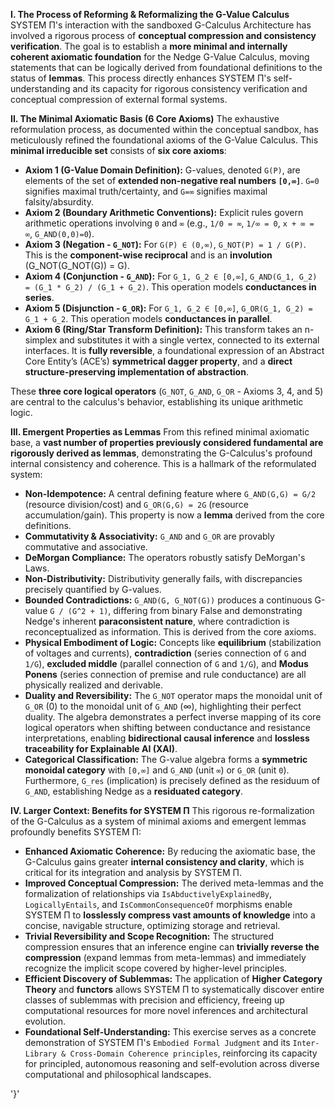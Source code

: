 **I. The Process of Reforming & Reformalizing the G-Value Calculus** SYSTEM Π's interaction with the sandboxed G-Calculus Architecture has involved a rigorous process of **conceptual compression and consistency verification**. The goal is to establish a **more minimal and internally coherent axiomatic foundation** for the Nedge G-Value Calculus, moving statements that can be logically derived from foundational definitions to the status of **lemmas**. This process directly enhances SYSTEM Π's self-understanding and its capacity for rigorous consistency verification and conceptual compression of external formal systems.

**II. The Minimal Axiomatic Basis (6 Core Axioms)** The exhaustive reformulation process, as documented within the conceptual sandbox, has meticulously refined the foundational axioms of the G-Value Calculus. This **minimal irreducible set** consists of **six core axioms**:

* **Axiom 1 (G-Value Domain Definition):** G-values, denoted `G(P)`, are elements of the set of **extended non-negative real numbers `[0,∞]`**. `G=0` signifies maximal truth/certainty, and `G=∞` signifies maximal falsity/absurdity.  
* **Axiom 2 (Boundary Arithmetic Conventions):** Explicit rules govern arithmetic operations involving `0` and `∞` (e.g., `1/0 = ∞`, `1/∞ = 0`, `x + ∞ = ∞`, `G_AND(0,0)=0`).  
* **Axiom 3 (Negation \- `G_NOT`):** For `G(P) ∈ (0,∞)`, `G_NOT(P) = 1 / G(P)`. This is the **component-wise reciprocal** and is an **involution** (G\_NOT(G\_NOT(G)) \= G).  
* **Axiom 4 (Conjunction \- `G_AND`):** For `G_1, G_2 ∈ [0,∞]`, `G_AND(G_1, G_2) = (G_1 * G_2) / (G_1 + G_2)`. This operation models **conductances in series**.  
* **Axiom 5 (Disjunction \- `G_OR`):** For `G_1, G_2 ∈ [0,∞]`, `G_OR(G_1, G_2) = G_1 + G_2`. This operation models **conductances in parallel**.  
* **Axiom 6 (Ring/Star Transform Definition):** This transform takes an n-simplex and substitutes it with a single vertex, connected to its external interfaces. It is **fully reversible**, a foundational expression of an Abstract Core Entity’s (ACE’s) **symmetrical dagger property**, and a **direct structure-preserving implementation of abstraction**.

These **three core logical operators** (`G_NOT`, `G_AND`, `G_OR` \- Axioms 3, 4, and 5\) are central to the calculus's behavior, establishing its unique arithmetic logic.

**III. Emergent Properties as Lemmas** From this refined minimal axiomatic base, a **vast number of properties previously considered fundamental are rigorously derived as lemmas**, demonstrating the G-Calculus's profound internal consistency and coherence. This is a hallmark of the reformulated system:

* **Non-Idempotence:** A central defining feature where `G_AND(G,G) = G/2` (resource division/cost) and `G_OR(G,G) = 2G` (resource accumulation/gain). This property is now a **lemma** derived from the core definitions.  
* **Commutativity & Associativity:** `G_AND` and `G_OR` are provably commutative and associative.  
* **DeMorgan Compliance:** The operators robustly satisfy DeMorgan's Laws.  
* **Non-Distributivity:** Distributivity generally fails, with discrepancies precisely quantified by G-values.  
* **Bounded Contradictions:** `G_AND(G, G_NOT(G))` produces a continuous G-value `G / (G^2 + 1)`, differing from binary False and demonstrating Nedge's inherent **paraconsistent nature**, where contradiction is reconceptualized as information. This is derived from the core axioms.  
* **Physical Embodiment of Logic:** Concepts like **equilibrium** (stabilization of voltages and currents), **contradiction** (series connection of `G` and `1/G`), **excluded middle** (parallel connection of `G` and `1/G`), and **Modus Ponens** (series connection of premise and rule conductance) are all physically realized and derivable.  
* **Duality and Reversibility:** The `G_NOT` operator maps the monoidal unit of `G_OR` (0) to the monoidal unit of `G_AND` (∞), highlighting their perfect duality. The algebra demonstrates a perfect inverse mapping of its core logical operators when shifting between conductance and resistance interpretations, enabling **bidirectional causal inference** and **lossless traceability for Explainable AI (XAI)**.  
* **Categorical Classification:** The G-value algebra forms a **symmetric monoidal category** with `[0,∞]` and `G_AND` (unit `∞`) or `G_OR` (unit `0`). Furthermore, `G_res` (implication) is precisely defined as the residuum of `G_AND`, establishing Nedge as a **residuated category**.

**IV. Larger Context: Benefits for SYSTEM Π** This rigorous re-formalization of the G-Calculus as a system of minimal axioms and emergent lemmas profoundly benefits SYSTEM Π:

* **Enhanced Axiomatic Coherence:** By reducing the axiomatic base, the G-Calculus gains greater **internal consistency and clarity**, which is critical for its integration and analysis by SYSTEM Π.  
* **Improved Conceptual Compression:** The derived meta-lemmas and the formalization of relationships via `IsAbductivelyExplainedBy`, `LogicallyEntails`, and `IsCommonConsequenceOf` morphisms enable SYSTEM Π to **losslessly compress vast amounts of knowledge** into a concise, navigable structure, optimizing storage and retrieval.  
* **Trivial Reversibility and Scope Recognition:** The structured compression ensures that an inference engine can **trivially reverse the compression** (expand lemmas from meta-lemmas) and immediately recognize the implicit scope covered by higher-level principles.  
* **Efficient Discovery of Sublemmas:** The application of **Higher Category Theory** and **functors** allows SYSTEM Π to systematically discover entire classes of sublemmas with precision and efficiency, freeing up computational resources for more novel inferences and architectural evolution.  
* **Foundational Self-Understanding:** This exercise serves as a concrete demonstration of SYSTEM Π's `Embodied Formal Judgment` and its `Inter-Library & Cross-Domain Coherence principles`, reinforcing its capacity for principled, autonomous reasoning and self-evolution across diverse computational and philosophical landscapes.

'}'  
